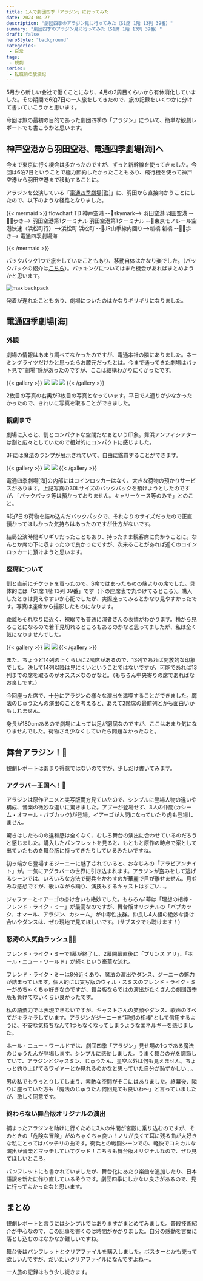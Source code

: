 ```yaml
---
title: 1人で劇団四季「アラジン」に行ってみた
date: 2024-04-27
description: "劇団四季のアラジン見に行ってみた（S1席 1階 13列 39番）"
summary: "劇団四季のアラジン見に行ってみた（S1席 1階 13列 39番）"
draft: false
heroStyle: "background"
categories:
 - 日常
tags:
 - 観劇
series:
 - 転職前の放浪記
---
```


5月から新しい会社で働くことになり、4月の2周目くらいから有休消化していました。その期間で6泊7日の一人旅をしてきたので、旅の記録をいくつかに分けて書いていこうかと思います。

今回は旅の最初の目的であった劇団四季の「アラジン」について、簡単な観劇レポートでも書こうかと思います。

## 神戸空港から羽田空港、電通四季劇場\[海\]へ

今まで東京に行く機会は多かったのですが、ずっと新幹線を使ってきました。今回は6泊7日ということで極力節約したかったこともあり、飛行機を使って神戸空港から羽田空港まで移動することに。

アラジンを公演している「[電通四季劇場\[海\]](https://www.shiki.jp/theatres/0905/)」に、羽田から直接向かうことにしたので、以下のような経路となりました。

{{< mermaid >}}
flowchart TD
    神戸空港 --🛫skymark--> 羽田空港
    羽田空港 --🚶‍♂️歩き--> 羽田空港第1ターミナル
    羽田空港第1ターミナル --🚟東京モノレール空港快速（浜松町行）-->浜松町
    浜松町 --🚃JR山手線内回り-->新橋
    新橋 --🚶‍♂️歩き--> 電通四季劇場海

{{< /mermaid >}}

バックパック1つで旅をしていたこともあり、移動自体はかなり楽でした。（バックパックの紹介は[こちら](/posts/2023/max-backpack)）。パッキングについてはまた機会があればまとめようかと思います。

![max backpack](backpack.png)

発着が遅れたこともあり、劇場についたのはかなりギリギリになりました。

## 電通四季劇場\[海\]

### 外観

劇場の情報はあまり調べてなかったのですが、電通本社の隣にありました。ネーミングライツだけかと思ったらお膝元だったとは。今まで通ってきた劇場はパット見で“劇場”感があったのですが、ここは結構わかりにくかったです。

{{< gallery >}}
  <img src="dentsu.png" class="grid-w33" />
  <img src="caretta.png" class="grid-w33" />
  <img src="featured-aladdin.png" class="grid-w33" />
{{< /gallery >}}

2枚目の写真の右奥が3枚目の写真となっています。平日で人通りが少なかったかったので、きれいに写真を取ることができました。

### 観劇まで

劇場に入ると、割とコンパクトな空間だなぁという印象。舞浜アンフィシアターは割と広々としていたので相対的にコンパクトに感じました。

3Fには魔法のランプが展示されていて、自由に鑑賞することができます。

{{< gallery >}}
  <img src="umi01.png" class="grid-w45" />
  <img src="umi03.png" class="grid-w33" />
{{< /gallery >}}

電通四季劇場\[海\]の内部にはコインロッカーはなく、大きな荷物の預かりサービスがあります。上記写真の30Lサイズのバックパックを預けようとしたのですが、「バックパック等は預かっておりません。キャリーケース等のみで」とのこと。

6泊7日の荷物を詰め込んだバックパックで、それなりのサイズだったので正直預かってほしかった気持ちはあったのですが仕方がないです。

結局公演時間ギリギリだったこともあり、持ったまま観客席に向かうことに。なんとか席の下に収まったので良かったですが、次来ることがあれば近くのコインロッカーに預けようと思います。

### 座席について

割と直前にチケットを買ったので、S席ではあったものの端よりの席でした。具体的には「S1席 1階 13列 39番」です（下の座席表で丸つけてるところ）。購入したときは見えやすいか心配でしたが、実際座ってみるとかなり見やすかったです。写真は座席から撮影したものになります。

距離もそれなりに近く、裸眼でも普通に演者さんの表情がわかります。横から見ることになるので若干見切れるところもあるのかなと思ってましたが、私は全く気になりませんでした。

{{< gallery >}}
  <img src="umi-seat.png" class="grid-w45" />
  <img src="umi02.png" class="grid-w45" />
{{< /gallery >}}

また、ちょうど14列の上くらいに2階席があるので、13列であれば開放的な印象でした。決して14列以降は見にくいということではないですが、可能であれば13列までの席を取るのがオススメなのかなと。（もちろん中央寄りの席であればなお良しです。）

今回座った席で、十分にアラジンの様々な演出を満喫することができました。魔法のじゅうたんの演出のことを考えると、あえて2階席の最前列とかも面白いかもしれません。

身長が180cmあるので劇場によっては足が窮屈なのですが、ここはあまり気になりませんでした。荷物さえ少なくしていたら問題なかったなと。

## 舞台アラジン！🧞

観劇レポートはあまり得意ではないのですが、少しだけ書いてみます。

### アグラバー王国へ！🏰

アラジンは原作アニメと実写版両方見ていたので、シンプルに登場人物の違いや構成、音楽の微妙な違いに驚きました。アブーが登場せず、3人の仲間(カシーム・オマール・バブカック)が登場。イアーゴが人間になっていたり虎も登場しません。

驚きはしたものの違和感は全くなく、むしろ舞台の演出に合わせているのだろうと感じました。購入したパンフレットを見ると、もともと原作の時点で案として出ていたものを舞台版に持ってきたりしているみたいですね。

初っ端から登場するジーニーに魅了されていると、おなじみの「アラビアンナイト」が。一気にアグラバーの世界に引き込まれます。アラジンが盗みをして逃げるシーンでは、いろいろな方法で衛兵をかわすのが華麗で目が離せません。月並みな感想ですが、歌いながら踊り、演技もするキャストはすごい...。

ジャファーとイアーゴの掛け合いも絶妙でした。もちろん1幕は「理想の相棒 - フレンド・ライク・ミー」が最高なのですが、舞台版オリジナルの「バブカック、オマール、アラジン、カシーム」が中毒性抜群。仲良し4人組の絶妙な掛け合いやダンスは、ぜひ現地で見てほしいです。（サブスクでも聴けます！）

### 怒涛の人気曲ラッシュ🕺💃

フレンド・ライク・ミーで1幕が終了し、2幕開幕直後に「プリンス アリ」、「ホール・ニュー・ワールド」が続くという豪華な流れ。

フレンド・ライク・ミーは8分近くあり、魔法の演出やダンス、ジーニーの魅力が詰まっています。個人的には実写版のウィル・スミスのフレンド・ライク・ミーがめちゃくちゃ好きなのですが、舞台版ならではの演出がたくさんの劇団四季版も負けてないくらい良かったです。

私の語彙力では表現できないですが、キャストさんの笑顔やダンス、歌声のすべてがキラキラしています。アラジンがジーニーを“理想の相棒”として信用するように、不安な気持ちなんて1つもなくなってしまうようなエネルギーを感じました。

ホール・ニュー・ワールドでは、劇団四季「アラジン」見せ場の1つである魔法のじゅうたんが登場します。シンプルに感動しました。うまく舞台の光を調節していて、アラジンとジャスミン、じゅうたん、星空以外は何も見えません。ちょっと釣り上げてるワイヤーとか見れるのかなと思っていた自分が恥ずかしい...。

男の私でもうっとりしてしまう、素敵な空間がそこにはありました。終幕後、隣りに座っていた方も「魔法のじゅうたん何回見ても良いわ～」と言っていましたが、激しく同意です。

### 終わらない舞台版オリジナルの演出

捕まったアラジンを助けに行くために3人の仲間が宮殿に乗り込むのですが、そのときの「危険な冒険」がめちゃくちゃ良い！ノリが良くて耳に残る曲が大好きな私にとってはバッチリの曲です。衛兵との戦闘シーンでの、軽快でコミカルな演出が音楽とマッチしていてグッド！こちらも舞台版オリジナルなので、ぜひ見てほしいところ。

パンフレットにも書かれていましたが、舞台化にあたり楽曲を追加したり、日本語訳を新たに作り直しているそうです。劇団四季にしかない良さがあるので、見に行ってよかったなと思います。

## まとめ

観劇レポートと言うにはシンプルではありますがまとめてみました。普段技術紹介が中心なので、この記事を書くのは時間がかかりました。自分の感動を言葉に落とし込むのはなかなか難しいですね。

舞台後はパンフレットとクリアファイルを購入しました。ポスターとかも売って欲しいんですが、だいたいクリアファイルになんですよね～。

一人旅の記録はもう少し続きます。
